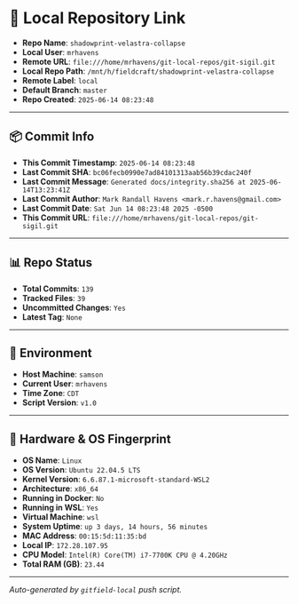 # 🔗 Local Repository Link

- **Repo Name**: `shadowprint-velastra-collapse`
- **Local User**: `mrhavens`
- **Remote URL**: `file:///home/mrhavens/git-local-repos/git-sigil.git`
- **Local Repo Path**: `/mnt/h/fieldcraft/shadowprint-velastra-collapse`
- **Remote Label**: `local`
- **Default Branch**: `master`
- **Repo Created**: `2025-06-14 08:23:48`

---

## 📦 Commit Info

- **This Commit Timestamp**: `2025-06-14 08:23:48`
- **Last Commit SHA**: `bc06fecb0990e7ad84101313aab56b39cdac240f`
- **Last Commit Message**: `Generated docs/integrity.sha256 at 2025-06-14T13:23:41Z`
- **Last Commit Author**: `Mark Randall Havens <mark.r.havens@gmail.com>`
- **Last Commit Date**: `Sat Jun 14 08:23:48 2025 -0500`
- **This Commit URL**: `file:///home/mrhavens/git-local-repos/git-sigil.git`

---

## 📊 Repo Status

- **Total Commits**: `139`
- **Tracked Files**: `39`
- **Uncommitted Changes**: `Yes`
- **Latest Tag**: `None`

---

## 🧭 Environment

- **Host Machine**: `samson`
- **Current User**: `mrhavens`
- **Time Zone**: `CDT`
- **Script Version**: `v1.0`

---

## 🧬 Hardware & OS Fingerprint

- **OS Name**: `Linux`
- **OS Version**: `Ubuntu 22.04.5 LTS`
- **Kernel Version**: `6.6.87.1-microsoft-standard-WSL2`
- **Architecture**: `x86_64`
- **Running in Docker**: `No`
- **Running in WSL**: `Yes`
- **Virtual Machine**: `wsl`
- **System Uptime**: `up 3 days, 14 hours, 56 minutes`
- **MAC Address**: `00:15:5d:11:35:bd`
- **Local IP**: `172.28.107.95`
- **CPU Model**: `Intel(R) Core(TM) i7-7700K CPU @ 4.20GHz`
- **Total RAM (GB)**: `23.44`

---

_Auto-generated by `gitfield-local` push script._
